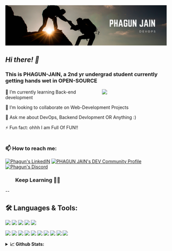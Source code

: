 <img src="https://github.com/PHAGUN-JAIN/PHAGUN-JAIN/blob/main/Simple%20Technology%20LinkedIn%20Banner.png">

## *Hi there! 👋*

### This is PHAGUN-JAIN, a 2nd yr undergrad student currently getting hands wet in OPEN-SOURCE
<img align="right" width=40% src="https://media.giphy.com/media/143vPc6b08locw/giphy.gif">

🌱 I’m currently learning Back-end development <br>

👯 I’m looking to collaborate on Web-Development Projects<br>

💬 Ask me about DevOps, Backend Devlopment OR Anything :)<br>
  
⚡ Fun fact: ohhh I am Full Of FUN!!<br>
   <br>

###  **📫 How to reach me:** 

<a href="https://in.linkedin.com/in/phagun-jain-88b532190" >
    <img alt="Phagun's LinkedIN" src="https://raw.githubusercontent.com/peterthehan/peterthehan/master/assets/linkedin.svg" style="max-width:100%;" width="22px"></a>
<a href="https://dev.to/phagunjain">
  <img src="https://d2fltix0v2e0sb.cloudfront.net/dev-badge.svg" alt="PHAGUN JAIN's DEV Community Profile" height="26" width="26" ></a>
<a href="#"><img alt="Phagun's Discord" src="https://raw.githubusercontent.com/peterthehan/peterthehan/master/assets/discord.svg" style="max-width:100%;" width="22px" ></a><br>   

### &nbsp; &nbsp; &nbsp; &nbsp; **Keep Learning** 👨‍🎓️️
--


## 🛠️ **Languages & Tools:**

![](https://img.shields.io/badge/OS-Linux-informational?style=flat&amp&logo=linux&logoColor=white&color=2bbc8a)
![](https://img.shields.io/badge/OS-Windows-informational?style=flat&amp&logo=windows&logoColor=white&color=2bbc8a)
![](https://img.shields.io/badge/Shell-Bash-informational?style=flat&amp&logo=gnu-bash&logoColor=white&color=2bbc8a)
![](https://img.shields.io/badge/Shell-CommandPrompt-informational?style=flat&amp&logo=windows-terminal&logoColor=white&color=2bbc8a)
![](https://img.shields.io/badge/Shell-powershell-informational?style=flat&amp&logo=powershell&logoColor=white&color=2bbc8a)


![](https://img.shields.io/badge/Code-SASS-informational?style=flat&amp&logo=sass&logoColor=white&color=2bbc8a)
![](https://img.shields.io/badge/Code-JavaScript-informational?style=flat&amp&logo=javascript&logoColor=white&color=2bbc8a)
![](https://img.shields.io/badge/Code-C++-informational?style=flat&amp&logo=C%2B%2B&amp&logoColor=white&color=2bbc8a)
![](https://img.shields.io/badge/Code-Java-informational?style=flat&amp&logo=java&logoColor=white&color=2bbc8a)
![](https://img.shields.io/badge/Tools-GIT-informational?style=flat&amp&logo=git&logoColor=white&color=2bbc8a)
![](https://img.shields.io/badge/Tools-Jenkins-informational?style=flat&amp&logo=jenkins&logoColor=white&color=2bbc8a)
![](https://img.shields.io/badge/Tools-Maven-informational?style=flat&amp&logo=apache-maven&logoColor=white&color=2bbc8a)
![](https://img.shields.io/badge/Tools-Selenium-informational?style=flat&amp&logo=selenium&logoColor=white&color=2bbc8a)
![](https://img.shields.io/badge/Tools-Photoshop-05122A?style=flat&amp&logo=adobe-photoshop&logoColor=white&color=2bbc8a)
![](https://img.shields.io/badge/Tools-Figma-informational?style=flat&amp&logo=figma&logoColor=white&color=2bbc8a)




<details>
  <summary> <b>📈 Github Stats:</b></summary>
<p>
    <a href="">
<img src="https://github-readme-stats.vercel.app/api?username=PHAGUN-JAIN&&show_icons=true&title_color=ffffff&icon_color=bb2acf&text_color=daf7dc&bg_color=151515">
    </a>
  
<img  src="https://github-readme-stats.vercel.app/api/top-langs/?username=PHAGUN-JAIN&theme=dracula&&show_icons=true&title_color=ffffff&icon_color=bb2acf&text_color=daf7dc&bg_color=151515">
</p>
</details>
